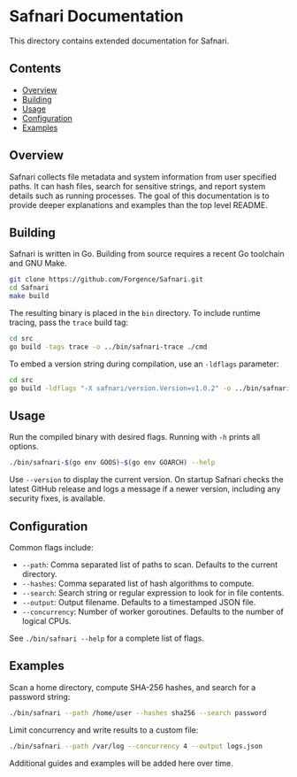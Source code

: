 # Safnari Documentation

This directory contains extended documentation for Safnari.

## Contents

- [Overview](#overview)
- [Building](#building)
- [Usage](#usage)
- [Configuration](#configuration)
- [Examples](#examples)

## Overview

Safnari collects file metadata and system information from user specified paths. It can hash files,
search for sensitive strings, and report system details such as running processes. The goal of this
documentation is to provide deeper explanations and examples than the top level README.

## Building

Safnari is written in Go. Building from source requires a recent Go toolchain and GNU Make.

```sh
git clone https://github.com/Forgence/Safnari.git
cd Safnari
make build
```

The resulting binary is placed in the `bin` directory. To include runtime tracing, pass the `trace`
build tag:

```sh
cd src
go build -tags trace -o ../bin/safnari-trace ./cmd
```

To embed a version string during compilation, use an `-ldflags` parameter:

```sh
cd src
go build -ldflags "-X safnari/version.Version=v1.0.2" -o ../bin/safnari ./cmd
```

## Usage

Run the compiled binary with desired flags. Running with `-h` prints all options.

```sh
./bin/safnari-$(go env GOOS)-$(go env GOARCH) --help
```

Use `--version` to display the current version. On startup Safnari checks the latest
GitHub release and logs a message if a newer version, including any security fixes,
is available.

## Configuration

Common flags include:

- `--path`: Comma separated list of paths to scan. Defaults to the current directory.
- `--hashes`: Comma separated list of hash algorithms to compute.
- `--search`: Search string or regular expression to look for in file contents.
- `--output`: Output filename. Defaults to a timestamped JSON file.
- `--concurrency`: Number of worker goroutines. Defaults to the number of logical CPUs.

See `./bin/safnari --help` for a complete list of flags.

## Examples

Scan a home directory, compute SHA-256 hashes, and search for a password string:

```sh
./bin/safnari --path /home/user --hashes sha256 --search password
```

Limit concurrency and write results to a custom file:

```sh
./bin/safnari --path /var/log --concurrency 4 --output logs.json
```

Additional guides and examples will be added here over time.
